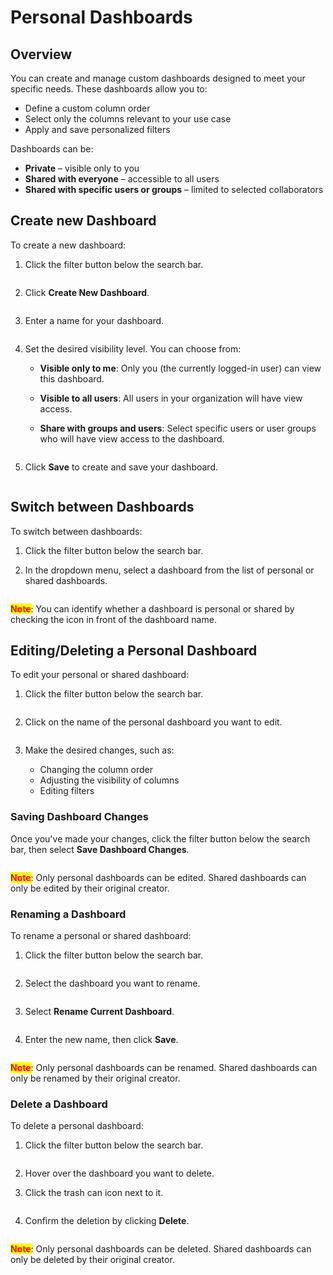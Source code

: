 # Personal Dashboards

## Overview

You can create and manage custom dashboards designed to meet your specific needs. These dashboards allow you to:

* Define a custom column order
* Select only the columns relevant to your use case
* Apply and save personalized filters

Dashboards can be:

* **Private** – visible only to you
* **Shared with everyone** – accessible to all users
* **Shared with specific users or groups** – limited to selected collaborators

## Create new Dashboard

To create a new dashboard:

1.  Click the filter button below the search bar.

    <figure><img src="../../../.gitbook/assets/personal_dashboards_1.png" alt=""><figcaption></figcaption></figure>
2.  Click **Create New Dashboard**.

    <figure><img src="../../../.gitbook/assets/personal_dashboards_2.png" alt=""><figcaption></figcaption></figure>
3.  Enter a name for your dashboard.

    <figure><img src="../../../.gitbook/assets/personal_dashboards_3.png" alt=""><figcaption></figcaption></figure>
4. Set the desired visibility level. You can choose from:
   * **Visible only to me**: Only you (the currently logged-in user) can view this dashboard.
   * **Visible to all users**: All users in your organization will have view access.
   *   **Share with groups and users**: Select specific users or user groups who will have view access to the dashboard.

       <figure><img src="../../../.gitbook/assets/personal_dashboards_4.png" alt=""><figcaption></figcaption></figure>
5.  Click **Save** to create and save your dashboard.

    <figure><img src="../../../.gitbook/assets/personal_dashboards_5.png" alt=""><figcaption></figcaption></figure>

## Switch between Dashboards

To switch between dashboards:

1. Click the filter button below the search bar.
2.  In the dropdown menu, select a dashboard from the list of personal or shared dashboards.

    <figure><img src="../../../.gitbook/assets/personal_dashboards_6.png" alt=""><figcaption></figcaption></figure>

<mark style="color:red;">**Note**</mark>: You can identify whether a dashboard is personal or shared by checking the icon in front of the dashboard name.

## Editing/Deleting a Personal Dashboard

To edit your personal or shared dashboard:

1.  Click the filter button below the search bar.

    <figure><img src="../../../.gitbook/assets/personal_dashboards_1.png" alt=""><figcaption></figcaption></figure>
2.  Click on the name of the personal dashboard you want to edit.

    <figure><img src="../../../.gitbook/assets/personal_dashboards_7.png" alt=""><figcaption></figcaption></figure>
3. Make the desired changes, such as:
   * Changing the column order
   * Adjusting the visibility of columns
   * Editing filters

### **Saving Dashboard Changes**

Once you've made your changes, click the filter button below the search bar, then select **Save Dashboard Changes**.

<figure><img src="../../../.gitbook/assets/personal_dashboards_11.png" alt=""><figcaption></figcaption></figure>

<mark style="color:red;">**Note**</mark>: Only personal dashboards can be edited. Shared dashboards can only be edited by their original creator.

### **Renaming a Dashboard**

To rename a personal or shared dashboard:

1.  Click the filter button below the search bar.

    <figure><img src="../../../.gitbook/assets/personal_dashboards_1.png" alt=""><figcaption></figcaption></figure>
2.  Select the dashboard you want to rename.

    <figure><img src="../../../.gitbook/assets/personal_dashboards_7.png" alt=""><figcaption></figcaption></figure>
3.  Select **Rename Current Dashboard**.

    <figure><img src="../../../.gitbook/assets/personal_dashboards_8.png" alt=""><figcaption></figcaption></figure>
4.  Enter the new name, then click **Save**.

    <figure><img src="../../../.gitbook/assets/personal_dashboards_9.png" alt=""><figcaption></figcaption></figure>

<mark style="color:red;">**Note**</mark>: Only personal dashboards can be renamed. Shared dashboards can only be renamed by their original creator.

### Delete a Dashboard

To delete a personal dashboard:

1.  Click the filter button below the search bar.

    <figure><img src="../../../.gitbook/assets/personal_dashboards_1.png" alt=""><figcaption></figcaption></figure>
2. Hover over the dashboard you want to delete.
3.  Click the trash can icon next to it.

    <figure><img src="../../../.gitbook/assets/personal_dashboards_12.png" alt=""><figcaption></figcaption></figure>
4.  Confirm the deletion by clicking **Delete**.

    <figure><img src="../../../.gitbook/assets/personal_dashboards_13.png" alt=""><figcaption></figcaption></figure>

<mark style="color:red;">**Note**</mark>: Only personal dashboards can be deleted. Shared dashboards can only be deleted by their original creator.
